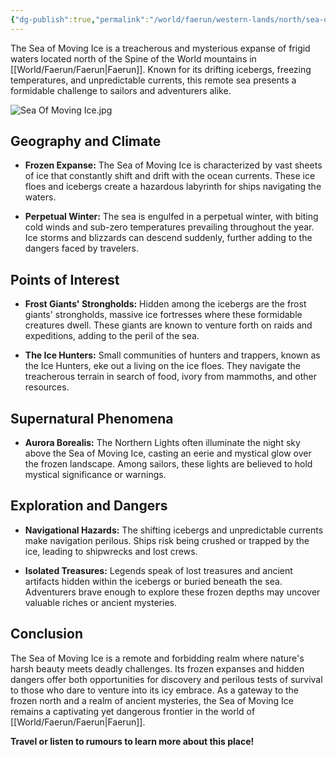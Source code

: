 ```yaml
---
{"dg-publish":true,"permalink":"/world/faerun/western-lands/north/sea-of-moving-ice/"}
---
```


The Sea of Moving Ice is a treacherous and mysterious expanse of frigid waters located north of the Spine of the World mountains in [[World/Faerun/Faerun\|Faerun]]. Known for its drifting icebergs, freezing temperatures, and unpredictable currents, this remote sea presents a formidable challenge to sailors and adventurers alike.

![Sea Of Moving Ice.jpg](/img/user/Images/Locations/Sea%20Of%20Moving%20Ice.jpg)
## Geography and Climate

- **Frozen Expanse:** The Sea of Moving Ice is characterized by vast sheets of ice that constantly shift and drift with the ocean currents. These ice floes and icebergs create a hazardous labyrinth for ships navigating the waters.
  
- **Perpetual Winter:** The sea is engulfed in a perpetual winter, with biting cold winds and sub-zero temperatures prevailing throughout the year. Ice storms and blizzards can descend suddenly, further adding to the dangers faced by travelers.

## Points of Interest

- **Frost Giants' Strongholds:** Hidden among the icebergs are the frost giants' strongholds, massive ice fortresses where these formidable creatures dwell. These giants are known to venture forth on raids and expeditions, adding to the peril of the sea.
  
- **The Ice Hunters:** Small communities of hunters and trappers, known as the Ice Hunters, eke out a living on the ice floes. They navigate the treacherous terrain in search of food, ivory from mammoths, and other resources.

## Supernatural Phenomena

- **Aurora Borealis:** The Northern Lights often illuminate the night sky above the Sea of Moving Ice, casting an eerie and mystical glow over the frozen landscape. Among sailors, these lights are believed to hold mystical significance or warnings.

## Exploration and Dangers

- **Navigational Hazards:** The shifting icebergs and unpredictable currents make navigation perilous. Ships risk being crushed or trapped by the ice, leading to shipwrecks and lost crews.
  
- **Isolated Treasures:** Legends speak of lost treasures and ancient artifacts hidden within the icebergs or buried beneath the sea. Adventurers brave enough to explore these frozen depths may uncover valuable riches or ancient mysteries.

## Conclusion

The Sea of Moving Ice is a remote and forbidding realm where nature's harsh beauty meets deadly challenges. Its frozen expanses and hidden dangers offer both opportunities for discovery and perilous tests of survival to those who dare to venture into its icy embrace. As a gateway to the frozen north and a realm of ancient mysteries, the Sea of Moving Ice remains a captivating yet dangerous frontier in the world of [[World/Faerun/Faerun\|Faerun]].

**Travel or listen to rumours to learn more about this place!**